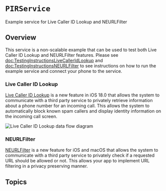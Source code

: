 # ``PIRService``

Example service for Live Caller ID Lookup and NEURLFilter

## Overview

This service is a non-scalable example that can be used to test both Live Caller ID Lookup and NEURLFilter features. Please see
<doc:TestingInstructionsLiveCallerIdLookup> and <doc:TestingInstructionsNEURLFilter> to see instructions on how to run the example service and connect your phone to the service.

### Live Caller ID Lookup

[Live Caller ID
Lookup](https://developer.apple.com/documentation/sms_and_call_reporting/getting_up-to-date_calling_and_blocking_information_for_your_app)
is a new feature in iOS 18.0 that allows the system to communicate with a third party service to privately retrieve information
about a phone number for an incoming call. This allows the system to automatically block known spam callers and display
identity information on the incoming call screen.

![Live Caller ID Lookup data flow diagram](overview.png)

### NEURLFilter

[NEURLFilter](https://developer.apple.com/documentation/networkextension/neurlfiltermanager) is a new feature for iOS and macOS that allows the system
to communicate with a third party service to privately check if a requested URL should be allowed or not. This allows your app to implement URL filtering in a privacy preserving manner.

## Topics
